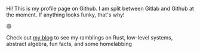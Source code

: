 Hi! This is my profile page on Github. I am split between Gitlab and Github at the moment. If anything looks funky, that's why!

😄

Check out [my blog](https://www.jackchampagne.com/) to see my ramblings on Rust, low-level systems, abstract algebra, fun facts, and some homelabbing 
